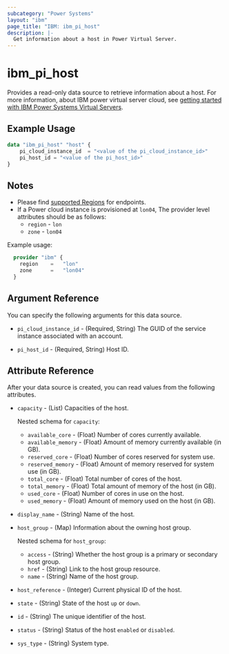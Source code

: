```yaml
---
subcategory: "Power Systems"
layout: "ibm"
page_title: "IBM: ibm_pi_host"
description: |-
  Get information about a host in Power Virtual Server.
---
```


# ibm_pi_host

Provides a read-only data source to retrieve information about a host. For more information, about IBM power virtual server cloud, see [getting started with IBM Power Systems Virtual Servers](https://cloud.ibm.com/docs/power-iaas?topic=power-iaas-getting-started).

## Example Usage

```terraform
data "ibm_pi_host" "host" {
    pi_cloud_instance_id  = "<value of the pi_cloud_instance_id>"
    pi_host_id = "<value of the pi_host_id>"
}
```

## Notes

- Please find [supported Regions](https://cloud.ibm.com/apidocs/power-cloud#endpoint) for endpoints.
- If a Power cloud instance is provisioned at `lon04`, The provider level attributes should be as follows:
  - `region` - `lon`
  - `zone` - `lon04`
  
Example usage:

  ```terraform
    provider "ibm" {
      region    =   "lon"
      zone      =   "lon04"
    }
  ```

## Argument Reference

You can specify the following arguments for this data source.

- `pi_cloud_instance_id` - (Required, String) The GUID of the service instance associated with an account.

- `pi_host_id` - (Required, String) Host ID.

## Attribute Reference

After your data source is created, you can read values from the following attributes.

- `capacity` - (List) Capacities of the host.
  
    Nested schema for `capacity`:
    - `available_core` - (Float) Number of cores currently available.
    - `available_memory` - (Float) Amount of memory currently available (in GB).
    - `reserved_core` - (Float) Number of cores reserved for system use.
    - `reserved_memory` - (Float) Amount of memory reserved for system use (in GB).
    - `total_core` - (Float) Total number of cores of the host.
    - `total_memory` - (Float) Total amount of memory of the host (in GB).
    - `used_core` - (Float) Number of cores in use on the host.
    - `used_memory` - (Float) Amount of memory used on the host (in GB).

- `display_name` - (String) Name of the host.
- `host_group` - (Map)  Information about the owning host group.
  
    Nested schema for `host_group`:
  - `access` - (String) Whether the host group is a primary or secondary host group.
  - `href` - (String) Link to the host group resource.
  - `name` - (String) Name of the host group.
- `host_reference` - (Integer) Current physical ID of the host.
- `state` - (String) State of the host `up` or `down`.
- `id` - (String) The unique identifier of the host.
- `status` - (String) Status of the host `enabled` or `disabled`.
- `sys_type` - (String) System type.
